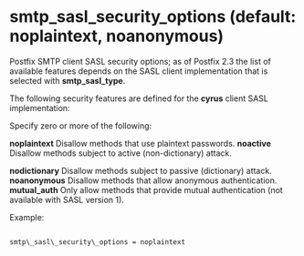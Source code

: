 # smtp_sasl_security_options (default: noplaintext, noanonymous)
 Postfix SMTP client SASL security options; as of Postfix 2.3
the list of available
features depends on the SASL client implementation that is selected
with **smtp\_sasl\_type**. 


 The following security features are defined for the **cyrus**
client SASL implementation: 



Specify zero or more of the following:




**noplaintext**
Disallow methods that use plaintext passwords. 
**noactive**
Disallow methods subject to active (non-dictionary) attack.

**nodictionary**
Disallow methods subject to passive (dictionary) attack. 
**noanonymous**
Disallow methods that allow anonymous authentication. 
**mutual\_auth**
Only allow methods that provide mutual authentication (not
available with SASL version 1). 


Example:




```

smtp\_sasl\_security\_options = noplaintext

```

